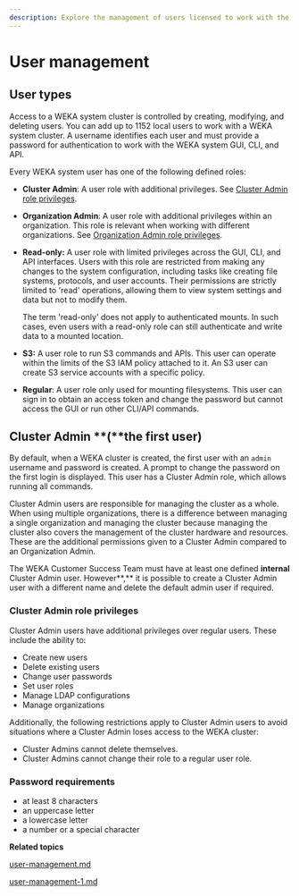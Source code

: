 ```yaml
---
description: Explore the management of users licensed to work with the WEKA system.
---
```


# User management

## User types

Access to a WEKA system cluster is controlled by creating, modifying, and deleting users. You can add up to 1152 local users to work with a WEKA system cluster. A username identifies each user and must provide a password for authentication to work with the WEKA system GUI, CLI, and API.

Every WEKA system user has one of the following defined roles:

* **Cluster Admin**: A user role with additional privileges. See [Cluster Admin role privileges](./#cluster-admin-role-privileges).
* **Organization Admin**: A user role with additional privileges within an organization. This role is relevant when working with different organizations. See [Organization Admin role privileges](../organizations/#organization-admin-role-privileges).
*   **Read-only:** A user role with limited privileges across the GUI, CLI, and API interfaces. Users with this role are restricted from making any changes to the system configuration, including tasks like creating file systems, protocols, and user accounts. Their permissions are strictly limited to 'read' operations, allowing them to view system settings and data but not to modify them.

    The term 'read-only' does not apply to authenticated mounts. In such cases, even users with a read-only role can still authenticate and write data to a mounted location.
* **S3:** A user role to run S3 commands and APIs. This user can operate within the limits of the S3 IAM policy attached to it. An S3 user can create S3 service accounts with a specific policy.
* **Regular**: A user role only used for mounting filesystems. This user can sign in to obtain an access token and change the password but cannot access the GUI or run other CLI/API commands.

## Cluster Admin **(**the first user)

By default, when a WEKA cluster is created, the first user with an `admin` username and password is created. A prompt to change the password on the first login is displayed. This user has a Cluster Admin role, which allows running all commands.&#x20;

Cluster Admin users are responsible for managing the cluster as a whole. When using multiple organizations, there is a difference between managing a single organization and managing the cluster because managing the cluster also covers the management of the cluster hardware and resources. These are the additional permissions given to a Cluster Admin compared to an Organization Admin.

The WEKA Customer Success Team must have at least one defined **internal** Cluster Admin user. However**,** it is possible to create a Cluster Admin user with a different name and delete the default admin user if required.

### Cluster Admin role privileges

Cluster Admin users have additional privileges over regular users. These include the ability to:

* Create new users
* Delete existing users
* Change user passwords
* Set user roles
* Manage LDAP configurations
* Manage organizations

Additionally, the following restrictions apply to Cluster Admin users to avoid situations where a Cluster Admin loses access to the WEKA cluster:

* Cluster Admins cannot delete themselves.
* Cluster Admins cannot change their role to a regular user role.

### Password requirements

* at least 8 characters
* an uppercase letter
* a lowercase letter
* a number or a special character



**Related topics**

[user-management.md](user-management.md "mention")

[user-management-1.md](user-management-1.md "mention")
